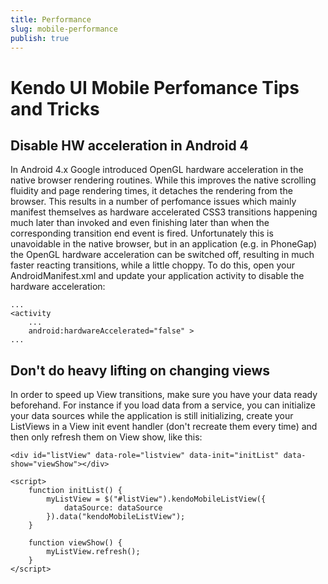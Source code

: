 ```yaml
---
title: Performance
slug: mobile-performance
publish: true
---
```


# Kendo UI Mobile Perfomance Tips and Tricks

## Disable HW acceleration in Android 4

In Android 4.x Google introduced OpenGL hardware acceleration in the native browser rendering routines. While this improves the native scrolling fluidity and page rendering times,
it detaches the rendering from the browser. This results in a number of perfomance issues which mainly manifest themselves as hardware accelerated
CSS3 transitions happening much later than invoked and even finishing later than when the corresponding transition end event is fired. Unfortunately this is unavoidable in the native
browser, but in an application (e.g. in PhoneGap) the OpenGL hardware acceleration can be switched off, resulting in much faster reacting transitions, while a little choppy. To do
this, open your AndroidManifest.xml and update your application activity to disable the hardware acceleration:

    ...
    <activity
        ...
        android:hardwareAccelerated="false" >
    ...

## Don't do heavy lifting on changing views

In order to speed up View transitions, make sure you have your data ready beforehand. For instance if you load data from a service, you can initialize your data sources while the
application is still initializing, create your ListViews in a View init event handler (don't recreate them every time) and then only refresh them on View show, like this:

    <div id="listView" data-role="listview" data-init="initList" data-show="viewShow"></div>

    <script>
        function initList() {
            myListView = $("#listView").kendoMobileListView({
                dataSource: dataSource
            }).data("kendoMobileListView");
        }

        function viewShow() {
            myListView.refresh();
        }
    </script>

